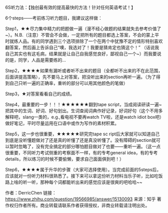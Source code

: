 
6S听力法：【独创最有效的提高最快的方法！针对任何英语考试！】

6个steps——考前练习听力题目，我建议这样做：

Step1，★★尽力集中精力的把题做一遍（漫不经心做题的结果就失去参考价值了~）。N.B.（注意）不管会不会做，一定把所有的题目都选上答案，不会的蒙上平时就练人品。有的同学遇到三个选项排除了一个在两个中犹豫不定的情形特别喜欢翻答案，然后画上告诉自己“噢，我选对了！我要是猜肯定也猜这个！” （话说我自己其实也有这毛病，结果就是让自己自我感觉良好，鄙视自己一个~）而我要说的是，同学，人品是需要练的…

Step2，★★★★如果有漏听或者听不出来的题目（全都听不出来的不在此范围，后面讲提高策略），先不要马上对答案，把没听出来的section再听一遍。（为了得到自己只听一遍的正确率，重听的部分可以用其他颜色的笔做）

Step3，★对答案看看自己的成绩。

Step4，最重要的一步！！！★★★★★★翻到tape     script，当成阅读研读一遍~把其中的生词、好词、好句划出。生词查阅词典作好记录，好词好句（这个不用多解释吧，slang一类的，e.g.,看电视不要再watch TV啦，还是watch idiot box吧）做好笔记，平时尽量运用在口语中或作为写作的素材积累。

Step5，这一步也很重要，★★★★★研究完tape sc   ript后大家就可以知道自己到底是没听懂题做对了还是真的听懂了还是真没听懂了。没有障碍的section就可以暂时忽略了，没有完全搞定的部分哪怕题目做对了也要——重听一遍。（这一点很重要，不同听力考试侧重的考察面不一样，有的专考general idea，有的专考details，所以练习的时候不要偷懒，要求自己面面俱到吧！）

Step6，★★★★属于升华的步骤（大家可选择使用）。当完成前面的5steps后，应该就对一份听力材料很熟悉了。接下来可以拿这份听力材料当乐子听，比如吃饭路上啥的听一听，那种每个词都能听出来的感觉应该是很爽的吧哈哈~~



作者：DerricChen
链接：https://www.zhihu.com/question/19566985/answer/15130093
来源：知乎
著作权归作者所有。商业转载请联系作者获得授权，非商业转载请注明出处。
